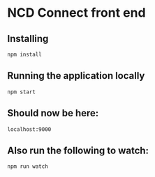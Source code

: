 # NCD Connect front end

## Installing

	npm install

## Running the application locally

	npm start
	
## Should now be here:

	localhost:9000

## Also run the following to watch:

	npm run watch